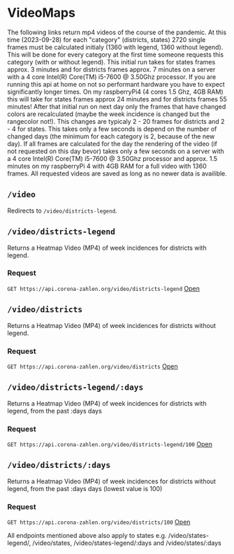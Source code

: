 # VideoMaps

The following links return mp4 videos of the course of the pandemic.
At this time (2023-09-28) for each "category" (districts, states) 2720 single frames must be calculated initialy (1360 with legend, 1360 without legend). This will be done for every category at the first time someone requests this category (with or without legend).
This initial run takes for states frames approx. 3 minutes and for districts frames approx. 7 minutes on a server with a 4 core Intel(R) Core(TM) i5-7600 @ 3.50Ghz processor.
If you are running this api at home on not so performant hardware you have to expect significantly longer times. On my raspberryPi4 (4 cores 1.5 Ghz, 4GB RAM) this will take for states frames approx 24 minutes and for districts frames 55 minutes!
After that initial run on next day only the frames that have changed colors are recalculated (maybe the week incidence is changed but the rangecolor not!). This changes are typicaly 2 - 20 frames for districts and 2 - 4 for states. This takes only a few seconds is depend on the number of changed days (the minimum for each category is 2, because of the new day).
If all frames are calculated for the day the rendering of the video (if not requested on this day bevor) takes only a few seconds on a server with a 4 core Intel(R) Core(TM) i5-7600 @ 3.50Ghz processor and approx. 1.5 minutes on my raspberryPi 4 with 4GB RAM for a full video with 1360 frames. All requested videos are saved as long as no newer data is availible.

## `/video`

Redirects to `/video/districts-legend`.

## `/video/districts-legend`

Returns a Heatmap Video (MP4) of week incidences for districts with legend.

### Request

`GET https://api.corona-zahlen.org/video/districts-legend`
[Open](/video/districts-legend)

## `/video/districts`

Returns a Heatmap Video (MP4) of week incidences for districts without legend.

### Request

`GET https://api.corona-zahlen.org/video/districts`
[Open](/video/districts/)

## `/video/districts-legend/:days`

Returns a Heatmap Video (MP4) of week incidences for districts with legend, from the past :days days

### Request

`GET https://api.corona-zahlen.org/video/districts-legend/100`
[Open](/video/districts-legend/100)

## `/video/districts/:days`

Returns a Heatmap Video (MP4) of week incidences for districts without legend, from the past :days days (lowest value is 100)

### Request

`GET https://api.corona-zahlen.org/video/districts/100`
[Open](/video/districts/100)

All endpoints mentioned above also apply to states e.g. /video/states-legend/, /video/states, /video/states-legend/:days and /video/states/:days
